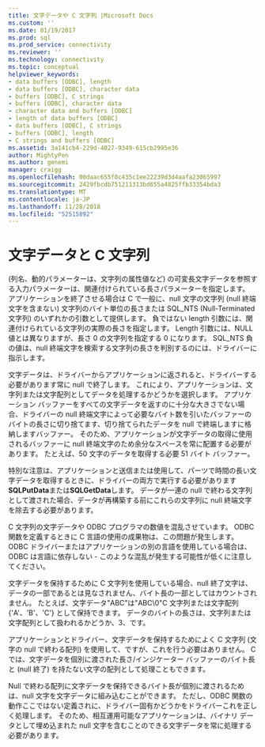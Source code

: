 ```yaml
---
title: 文字データや C 文字列 |Microsoft Docs
ms.custom: ''
ms.date: 01/19/2017
ms.prod: sql
ms.prod_service: connectivity
ms.reviewer: ''
ms.technology: connectivity
ms.topic: conceptual
helpviewer_keywords:
- data buffers [ODBC], length
- data buffers [ODBC], character data
- buffers [ODBC], C strings
- buffers [ODBC], character data
- character data and buffers [ODBC]
- length of data buffers [ODBC]
- data buffers [ODBC], C strings
- buffers [ODBC], length
- C strings and buffers [ODBC]
ms.assetid: 3a141cb4-229d-4027-9349-615cb2995e36
author: MightyPen
ms.author: genemi
manager: craigg
ms.openlocfilehash: 00daac655f0c435c1ee22239d3d4aafa23065997
ms.sourcegitcommit: 2429fbcdb751211313bd655a4825ffb33354bda3
ms.translationtype: MT
ms.contentlocale: ja-JP
ms.lasthandoff: 11/28/2018
ms.locfileid: "52515892"
---
```

# <a name="character-data-and-c-strings"></a>文字データと C 文字列
(列名、動的パラメーターは、文字列の属性値など) の可変長文字データを参照する入力パラメーターは、関連付けられている長さパラメーターを指定します。 アプリケーションを終了させる場合は C で一般に、null 文字の文字列 (null 終端文字を含まない) 文字列のバイト単位の長さまたは SQL_NTS (Null-Terminated 文字列) のいずれかの引数として提供します。 負ではない length 引数には、関連付けられている文字列の実際の長さを指定します。 Length 引数には、NULL 値とは異なりますが、長さ 0 の文字列を指定する 0 になります。 SQL_NTS 負の値は、null 終端文字を検索する文字列の長さを判別するのには、ドライバーに指示します。  
  
 文字データは、ドライバーからアプリケーションに返されると、ドライバーする必要があります常に null で終了します。 これにより、アプリケーションは、文字列または文字配列としてデータを処理するかどうかを選択します。 アプリケーション バッファーをすべての文字データを返すのに十分な大きさでない場合、ドライバーの null 終端文字によって必要なバイト数を引いたバッファーのバイトの長さに切り捨てます、切り捨てられたデータを null で終端しますに格納しますバッファー。 そのため、アプリケーションが文字データの取得に使用されるバッファーに null 終端文字のため余分なスペースを常に配置する必要があります。 たとえば、50 文字のデータを取得する必要 51 バイト バッファー。  
  
 特別な注意は、アプリケーションと送信または使用して、パーツで時間の長い文字データを取得するときに、ドライバーの両方で実行する必要があります**SQLPutData**または**SQLGetData**します。 データが一連の null で終わる文字列として渡された場合、データが再構築する前にこれらの文字列に null 終端文字を除去する必要があります。  
  
 C 文字列の文字データや ODBC プログラマの数値を混乱させています。 ODBC 関数を定義するときに C 言語の使用の成果物は、この問題が発生します。 ODBC ドライバーまたはアプリケーションの別の言語を使用している場合は、ODBC は言語に依存しない - このような混乱が発生する可能性が低くに注意してください。  
  
 文字データを保持するために C 文字列を使用している場合、null 終了文字は、データの一部であるとは見なされません、バイト長の一部としてはカウントされません。 たとえば、文字データ"ABC"は"ABC\0"C 文字列または文字配列 {'A'、'B'、'C'} として保持できます。 データのバイトの長さは、文字列または文字配列として扱われるかどうか、3、です。  
  
 アプリケーションとドライバー、文字データを保持するためによく C 文字列 (文字の null で終わる配列) を使用して、ですが、これを行う必要はありません。 C では、文字データを個別に渡された長さ/インジケーター バッファーのバイト長と (null 終了) を持たない文字の配列として処理こともできます。  
  
 Null で終わる配列に文字データを保持できるバイト長が個別に渡されるためは、null 文字を文字データに組み込むことができます。 ただし、ODBC 関数の動作ここではない定義されに、ドライバー固有かどうかをドライバーこれを正しく処理します。 そのため、相互運用可能なアプリケーションは、バイナリ データとして埋め込まれた null 文字を含むことのできる文字データを常に処理する必要があります。

